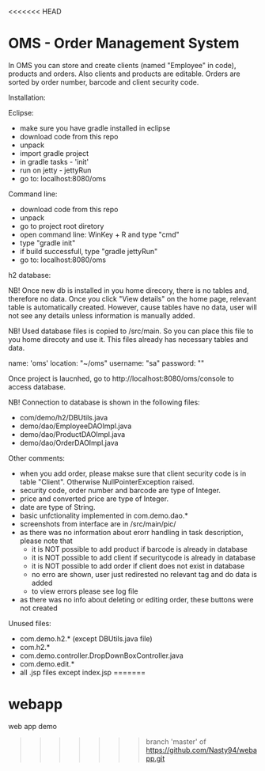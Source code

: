 <<<<<<< HEAD
# OMS - Order Management System

In OMS you can store and create clients (named "Employee" in code), products and orders. Also clients and products are editable.
Orders are sorted by order number, barcode and client security code.

Installation:

Eclipse:

- make sure you have gradle installed in eclipse
- download code from this repo
- unpack
- import gradle project
- in gradle tasks - 'init'
- run on jetty - jettyRun
- go to: localhost:8080/oms

Command line:

-  download code from this repo
-  unpack
-  go to project root diretory
-  open command line: WinKey + R and type "cmd"
-  type "gradle init"
-  if build successfull, type "gradle jettyRun"
-  go to: localhost:8080/oms

h2 database:

NB! Once new db is installed in you home direcory, there is no tables and, therefore no data. Once you click "View details" on the home page, relevant table is automatically created. However, cause tables have no data, user will not see any details unless information is manually added.

NB! Used database files is copied to /src/main. So you can place this file to you home direcoty and use it. This files already has
necessary tables and data.

name: 'oms'
location: "~/oms"
username: "sa"
password: ""

Once project is laucnhed, go to http://localhost:8080/oms/console to access database.


NB! Connection to database is shown in the following files:

- com/demo/h2/DBUtils.java
- demo/dao/EmployeeDAOImpl.java
- demo/dao/ProductDAOImpl.java
- demo/dao/OrderDAOImpl.java

Other comments:

- when you add order, please makse sure that client security code is in table "Client". Otherwise NullPointerException raised.
- security code, order number and barcode are type of Integer.
- price and converted price are type of Integer.
- date are type of String.
- basic unfctionality implemented in com.demo.dao.*
- screenshots from interface are in /src/main/pic/
- as there was no information about erorr handling in task description, please note that
     * it is NOT possible to add product if barcode is already in database
     * it is NOT possible to add client if securitycode is already in database
     * it is NOT possible to add order if client does not exist in database
     * no erro are shown, user just redirested no relevant tag and do data is added 
     * to view errors please see log file
- as there was no info about deleting or editing order, these buttons were not created

Unused files:

- com.demo.h2.* (except DBUtils.java file)
- com.h2.*
- com.demo.controller.DropDownBoxController.java
- com.demo.edit.*
- all .jsp files except index.jsp
=======
# webapp
web app demo
>>>>>>> branch 'master' of https://github.com/Nasty94/webapp.git
